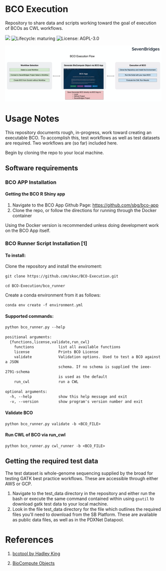 # BCO Execution

Repository to share data and scripts working toward the goal of execution of BCOs
as CWL workflows.

![](https://img.shields.io/badge/Status-under--dev-red.svg) ![Lifecycle: maturing](https://img.shields.io/badge/lifecycle-maturing-blue.svg) ![License: AGPL-3.0](https://img.shields.io/github/license/skoc/BCO-Execution.svg)

<img src="https://raw.githubusercontent.com/skoc/BCO-Execution/master/img/bco_execution_flow.png" align="center" alt="summary" />

# Usage Notes

This repository documents rough, in-progress, work toward creating an executable
BCO. To accomplish this, test workflows as well as test datasets are required.
Two workflows are (so far) included here. 

Begin by cloning the repo to your local machine.

## Software requirements

### BCO APP Installation

#### Getting the BCO R Shiny app

1. Navigate to the BCO App Github Page: https://github.com/sbg/bco-app
2. Clone the repo, or follow the directions for running through the Docker container

Using the Docker version is recommended unless doing development work on the BCO App itself.

### BCO Runner Script Installation [1]

#### To install:

Clone the repository and install the enviroment:

`git clone https://github.com/skoc/BCO-Execution.git`

`cd BCO-Execution/bco_runner`

Create a conda environment from it as follows:

`conda env create -f environment.yml`

#### Supported commands:

```
python bco_runner.py --help

positional arguments:
  {functions,license,validate,run_cwl}
    functions           list all available functions
    license             Prints BCO License
    validate            Validation options. Used to test a BCO against a JSON
                        schema. If no schema is supplied the ieee-2791-schema
                        is used as the default
    run_cwl             run a CWL

optional arguments:
  -h, --help            show this help message and exit
  -v, --version         show program's version number and exit

```

#### Validate BCO
```
python bco_runner.py validate -b <BCO_FILE>
``` 

#### Run CWL of BCO via run_cwl
```
python bco_runner.py cwl_runner -b <BCO_FILE>

```

## Getting the required test data

The test dataset is whole-genome sequencing supplied by the broad for testing
GATK best practice workflows. These are accessible through either AWS or GCP.

1. Navigate to the test_data directory in the repository and either run the bash
or execute the same command contained within using `gsutil` to download gatk test
data to your local machine.
2. Look in the file test_data directory for the file which outlines the required
files you'll need to download from the SB Platform. These are available as public
data files, as well as in the PDXNet Datapool.


# References

1. [bcotool by Hadley King](https://github.com/HadleyKing/bcotool)

2. [BioCompute Objects](https://biocomputeobject.org/)
